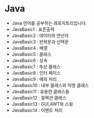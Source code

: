 # Java
- Java 언어를 공부하는 레포지토리입니다.
- JavaBasic1 : 표준출력
- JavaBasic2 : 데이터와 연산자
- JavaBasic3 : 반복문과 선택문
- JavaBasic4 : 배열
- JavaBasic5 : 클래스
- JavaBasic6 : 상속
- JavaBasic7 : 추상 클래스
- JavaBasic8 : 인터 페이스
- JavaBasic9 : 예외 처리
- JavaBasic10 : 내부 클래스와 익명 클래스
- JavaBasic11 : 유용한 클래스들
- JavaBasic12 : 컬렉션 클래스
- JavaBasic13 : GUI,AWT와 스윙
- JavaBasic14 : 이벤트 처리




